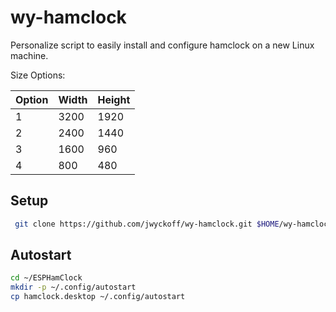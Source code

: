 # wy-hamclock

Personalize script to easily install and configure hamclock on a new Linux machine.

Size Options:

| Option | Width | Height |
| ------ | ----- | ------ |
| 1      | 3200  | 1920   |
| 2      | 2400  | 1440   |
| 3      | 1600  | 960    |
| 4      | 800   | 480    |

## Setup

```bash
 git clone https://github.com/jwyckoff/wy-hamclock.git $HOME/wy-hamclock && bash $HOME/wy-hamclock/wy.sh
```


## Autostart

```bash
cd ~/ESPHamClock
mkdir -p ~/.config/autostart
cp hamclock.desktop ~/.config/autostart
```
